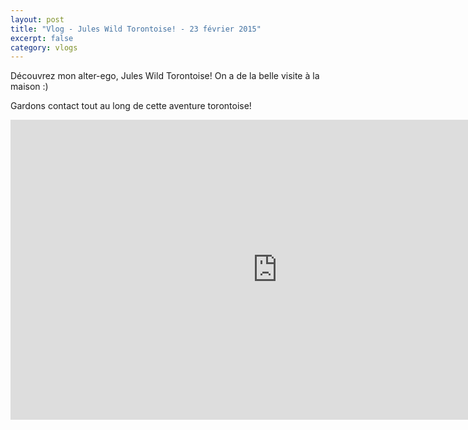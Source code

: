 ```yaml
---
layout: post
title: "Vlog - Jules Wild Torontoise! - 23 février 2015"
excerpt: false
category: vlogs
---
```


Découvrez mon alter-ego, Jules Wild Torontoise! On a de la belle visite à la maison :)

Gardons contact tout au long de cette aventure torontoise!

<iframe width="853" height="480" src="https://www.youtube.com/embed/Y7SsGxXCDpY" frameborder="0" allowfullscreen></iframe>
